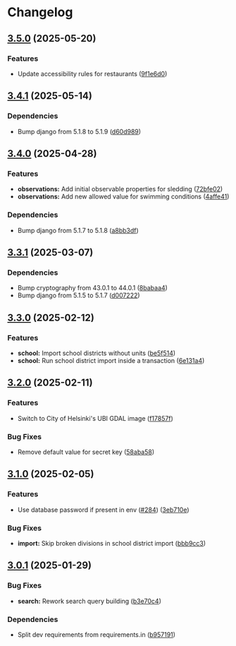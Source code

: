 # Changelog

## [3.5.0](https://github.com/City-of-Helsinki/smbackend/compare/smbackend-v3.4.1...smbackend-v3.5.0) (2025-05-20)


### Features

* Update accessibility rules for restaurants ([9f1e6d0](https://github.com/City-of-Helsinki/smbackend/commit/9f1e6d03e527048783fd2ea8aab0e50deefb07af))

## [3.4.1](https://github.com/City-of-Helsinki/smbackend/compare/smbackend-v3.4.0...smbackend-v3.4.1) (2025-05-14)


### Dependencies

* Bump django from 5.1.8 to 5.1.9 ([d60d989](https://github.com/City-of-Helsinki/smbackend/commit/d60d989e7b5a5f05482478d5e747f0bd3c4b2382))

## [3.4.0](https://github.com/City-of-Helsinki/smbackend/compare/smbackend-v3.3.1...smbackend-v3.4.0) (2025-04-28)


### Features

* **observations:** Add initial observable properties for sledding ([72bfe02](https://github.com/City-of-Helsinki/smbackend/commit/72bfe02b25fdbc8a071e78bba00535889525aa71))
* **observations:** Add new allowed value for swimming conditions ([4affe41](https://github.com/City-of-Helsinki/smbackend/commit/4affe41b06d8ca722b711a08646084c367863b0a))


### Dependencies

* Bump django from 5.1.7 to 5.1.8 ([a8bb3df](https://github.com/City-of-Helsinki/smbackend/commit/a8bb3dfb9ff7d27d2713ab2836dbb7af69d643f1))

## [3.3.1](https://github.com/City-of-Helsinki/smbackend/compare/smbackend-v3.3.0...smbackend-v3.3.1) (2025-03-07)


### Dependencies

* Bump cryptography from 43.0.1 to 44.0.1 ([8babaa4](https://github.com/City-of-Helsinki/smbackend/commit/8babaa4106fe9e921ddd2dcf09235ba8264d9751))
* Bump django from 5.1.5 to 5.1.7 ([d007222](https://github.com/City-of-Helsinki/smbackend/commit/d007222a87596cb820f07ce4378833296f09d7d8))

## [3.3.0](https://github.com/City-of-Helsinki/smbackend/compare/smbackend-v3.2.0...smbackend-v3.3.0) (2025-02-12)


### Features

* **school:** Import school districts without units ([be5f514](https://github.com/City-of-Helsinki/smbackend/commit/be5f5142a61892ecf43b1f859b4dd17f82745169))
* **school:** Run school district import inside a transaction ([6e131a4](https://github.com/City-of-Helsinki/smbackend/commit/6e131a48a06570fc91503ca812485fcd4609127b))

## [3.2.0](https://github.com/City-of-Helsinki/smbackend/compare/smbackend-v3.1.0...smbackend-v3.2.0) (2025-02-11)


### Features

* Switch to City of Helsinki's UBI GDAL image ([f17857f](https://github.com/City-of-Helsinki/smbackend/commit/f17857f902aa2ecdd13a0bd10d8e78fd2f6effb0))


### Bug Fixes

* Remove default value for secret key ([58aba58](https://github.com/City-of-Helsinki/smbackend/commit/58aba5874d3712a5b6b2a65a0ebb78358da24aa2))

## [3.1.0](https://github.com/City-of-Helsinki/smbackend/compare/smbackend-v3.0.1...smbackend-v3.1.0) (2025-02-05)


### Features

* Use database password if present in env ([#284](https://github.com/City-of-Helsinki/smbackend/issues/284)) ([3eb710e](https://github.com/City-of-Helsinki/smbackend/commit/3eb710ef9d19fa33ec0d4e95adefa07ea7dfb05d))


### Bug Fixes

* **import:** Skip broken divisions in school district import ([bbb9cc3](https://github.com/City-of-Helsinki/smbackend/commit/bbb9cc37f5f7ee1762327cd54569c24abf471cdb))

## [3.0.1](https://github.com/City-of-Helsinki/smbackend/compare/smbackend-v3.0.0...smbackend-v3.0.1) (2025-01-29)


### Bug Fixes

* **search:** Rework search query building ([b3e70c4](https://github.com/City-of-Helsinki/smbackend/commit/b3e70c40d87d9b83d34b50c1755826ff1f88a00b))


### Dependencies

* Split dev requirements from requirements.in ([b957191](https://github.com/City-of-Helsinki/smbackend/commit/b95719164bc91385660fd6fd4df8c92942e0901c))
